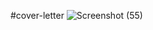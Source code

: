 #cover-letter
![Screenshot (55)](https://user-images.githubusercontent.com/68361190/140701887-0553c436-8aa7-4094-a0b2-25dd897694bf.png)
